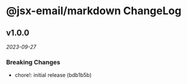 # @jsx-email/markdown ChangeLog

## v1.0.0

_2023-09-27_

### Breaking Changes

- chore!: initial release (bdb1b5b)